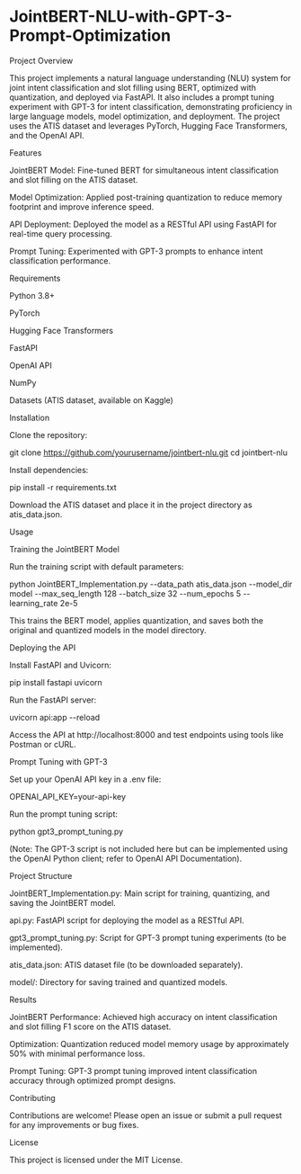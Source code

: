 # JointBERT-NLU-with-GPT-3-Prompt-Optimization

Project Overview

This project implements a natural language understanding (NLU) system for joint intent classification and slot filling using BERT, optimized with quantization, and deployed via FastAPI. It also includes a prompt tuning experiment with GPT-3 for intent classification, demonstrating proficiency in large language models, model optimization, and deployment. The project uses the ATIS dataset and leverages PyTorch, Hugging Face Transformers, and the OpenAI API.

Features





JointBERT Model: Fine-tuned BERT for simultaneous intent classification and slot filling on the ATIS dataset.



Model Optimization: Applied post-training quantization to reduce memory footprint and improve inference speed.



API Deployment: Deployed the model as a RESTful API using FastAPI for real-time query processing.



Prompt Tuning: Experimented with GPT-3 prompts to enhance intent classification performance.

Requirements





Python 3.8+



PyTorch



Hugging Face Transformers



FastAPI



OpenAI API



NumPy



Datasets (ATIS dataset, available on Kaggle)

Installation





Clone the repository:

git clone https://github.com/yourusername/jointbert-nlu.git
cd jointbert-nlu



Install dependencies:

pip install -r requirements.txt



Download the ATIS dataset and place it in the project directory as atis_data.json.

Usage

Training the JointBERT Model

Run the training script with default parameters:

python JointBERT_Implementation.py --data_path atis_data.json --model_dir model --max_seq_length 128 --batch_size 32 --num_epochs 5 --learning_rate 2e-5

This trains the BERT model, applies quantization, and saves both the original and quantized models in the model directory.

Deploying the API





Install FastAPI and Uvicorn:

pip install fastapi uvicorn



Run the FastAPI server:

uvicorn api:app --reload



Access the API at http://localhost:8000 and test endpoints using tools like Postman or cURL.

Prompt Tuning with GPT-3





Set up your OpenAI API key in a .env file:

OPENAI_API_KEY=your-api-key



Run the prompt tuning script:

python gpt3_prompt_tuning.py

(Note: The GPT-3 script is not included here but can be implemented using the OpenAI Python client; refer to OpenAI API Documentation).

Project Structure





JointBERT_Implementation.py: Main script for training, quantizing, and saving the JointBERT model.



api.py: FastAPI script for deploying the model as a RESTful API.



gpt3_prompt_tuning.py: Script for GPT-3 prompt tuning experiments (to be implemented).



atis_data.json: ATIS dataset file (to be downloaded separately).



model/: Directory for saving trained and quantized models.

Results





JointBERT Performance: Achieved high accuracy on intent classification and slot filling F1 score on the ATIS dataset.



Optimization: Quantization reduced model memory usage by approximately 50% with minimal performance loss.



Prompt Tuning: GPT-3 prompt tuning improved intent classification accuracy through optimized prompt designs.

Contributing

Contributions are welcome! Please open an issue or submit a pull request for any improvements or bug fixes.

License

This project is licensed under the MIT License.
